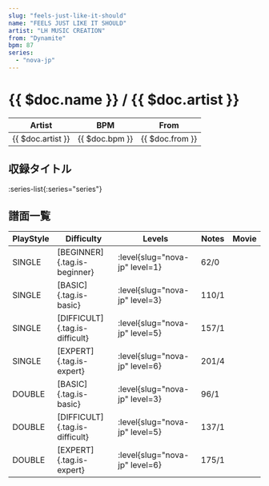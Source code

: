 ```yaml
---
slug: "feels-just-like-it-should"
name: "FEELS JUST LIKE IT SHOULD"
artist: "LH MUSIC CREATION"
from: "Dynamite"
bpm: 87
series:
  - "nova-jp"
---
```


# {{ $doc.name }} / {{ $doc.artist }}

|Artist|BPM|From|
|------|---|----|
|{{ $doc.artist }}|{{ $doc.bpm }}|{{ $doc.from }}|

## 収録タイトル

:series-list{:series="series"}

## 譜面一覧

|PlayStyle|Difficulty|Levels|Notes|Movie|
|---------|----------|------|-----|-----|
|SINGLE|[BEGINNER]{.tag.is-beginner}|<div class="field is-grouped is-grouped-multiline"> :level{slug="nova-jp" level=1}</div>|62/0||
|SINGLE|[BASIC]{.tag.is-basic}|<div class="field is-grouped is-grouped-multiline"> :level{slug="nova-jp" level=3}</div>|110/1||
|SINGLE|[DIFFICULT]{.tag.is-difficult}|<div class="field is-grouped is-grouped-multiline"> :level{slug="nova-jp" level=5}</div>|157/1||
|SINGLE|[EXPERT]{.tag.is-expert}|<div class="field is-grouped is-grouped-multiline"> :level{slug="nova-jp" level=6}</div>|201/4||
|DOUBLE|[BASIC]{.tag.is-basic}|<div class="field is-grouped is-grouped-multiline"> :level{slug="nova-jp" level=3}</div>|96/1||
|DOUBLE|[DIFFICULT]{.tag.is-difficult}|<div class="field is-grouped is-grouped-multiline"> :level{slug="nova-jp" level=5}</div>|137/1||
|DOUBLE|[EXPERT]{.tag.is-expert}|<div class="field is-grouped is-grouped-multiline"> :level{slug="nova-jp" level=6}</div>|175/1||
